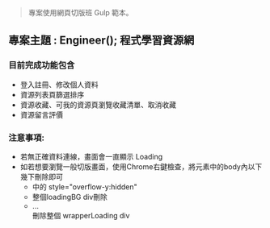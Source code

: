 
> 專案使用網頁切版班 Gulp 範本。
## 專案主題 : Engineer(); 程式學習資源網
### 目前完成功能包含
- 登入註冊、修改個人資料
- 資源列表頁篩選排序
- 資源收藏、可我的資源頁瀏覽收藏清單、取消收藏
- 資源留言評價

### 注意事項:
- 若無正確資料連線，畫面會一直顯示 Loading
- 如若想要瀏覽一般切版畫面，使用Chrome右鍵檢查，將元素中的body內以下幾下刪除即可
    - <body> 中的 style="overflow-y:hidden"
    - <div class="loadingBG"></div> 整個loadingBG div刪除
    - <div class="wrapperLoading">...</div>刪除整個 wrapperLoading div
